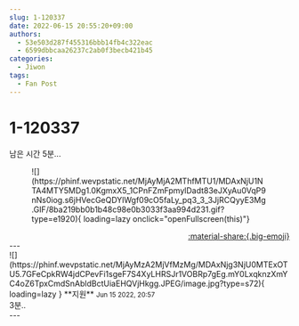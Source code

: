 ```yaml
---
slug: 1-120337
date: 2022-06-15 20:55:20+09:00
authors:
  - 53e503d287f455316bbb14fb4c322eac
  - 6599dbbcaa26237c2ab0f3becb421b45
categories:
  - Jiwon
tags:
  - Fan Post
---
```


# 1-120337

<div class="post-container" markdown="1">
<div class="content-container md-sidebar__scrollwrap" markdown="1">

남은 시간 5분...
<figure markdown="1">
![](https://phinf.wevpstatic.net/MjAyMjA2MThfMTU1/MDAxNjU1NTA4MTY5MDg1.0KgmxX5_1CPnFZmFpmylDadt83eJXyAu0VqP9nNs0iog.s6jHVecGeQDYlWgf09cO5faLy_pq3_3_3JjRCQyyE3Mg.GIF/8ba219bb0b1b48c98e0b3033f3aa994d231.gif?type=e1920){ loading=lazy onclick="openFullscreen(this)"}
</figure>


</div>
</div>

<div style="text-align: right;" markdown="1">
<a href="https://weverse.io/fromis9/fanpost/1-120337" style="text-align: right;">:material-share:{.big-emoji}</a>
</div>
---

<div class="comments-container md-sidebar__scrollwrap" markdown="1">
<div class="comment" markdown="1">
<div class='id-container' markdown="1">
![](https://phinf.wevpstatic.net/MjAyMzA2MjVfMzMg/MDAxNjg3NjU0MTExOTU5.7GFeCpkRW4jdCPevFi1sgeF7S4XyLHRSJr1VOBRp7gEg.mY0LxqknzXmYC4oZ6TpxCmdSnAbldBctUiaEHQVjHkgg.JPEG/image.jpg?type=s72){ loading=lazy }
**<span class="artist">지원</span>** <small>Jun 15 2022, 20:57</small><br>
</div>
<div class='comment-body' markdown="1">
3분..
</div>
</div>
</div>
---
